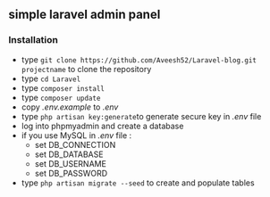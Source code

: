 ## simple laravel admin panel ##

### Installation ###

* type `git clone https://github.com/Aveesh52/Laravel-blog.git projectname` to clone the repository 
* type `cd Laravel`
* type `composer install`
* type `composer update`
* copy *.env.example* to *.env*
* type `php artisan key:generate`to generate secure key in *.env* file
* log into phpmyadmin and create a database 
* if you use MySQL in *.env* file :
   * set DB_CONNECTION
   * set DB_DATABASE
   * set DB_USERNAME
   * set DB_PASSWORD
* type `php artisan migrate --seed` to create and populate tables
